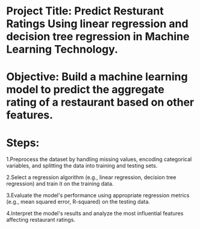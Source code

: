 # Project Title: Predict Resturant Ratings Using linear regression and decision tree regression in Machine Learning Technology.

# Objective: Build a machine learning model to predict the aggregate rating of a restaurant based on other features.

# Steps:

1.Preprocess the dataset by handling missing values, encoding categorical variables, and splitting the data into training and testing sets.

2.Select a regression algorithm (e.g., linear regression, decision tree regression) and train it on the training data.

3.Evaluate the model's performance using appropriate regression metrics (e.g., mean squared error, R-squared) on the testing data.

4.Interpret the model's results and analyze the most influential features affecting restaurant ratings.
